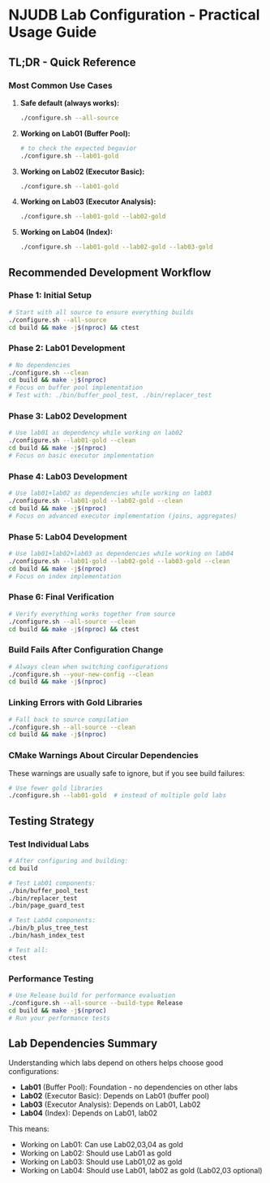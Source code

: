 # NJUDB Lab Configuration - Practical Usage Guide

## TL;DR - Quick Reference

### Most Common Use Cases

1. **Safe default (always works):**
   ```bash
   ./configure.sh --all-source
   ```

2. **Working on Lab01 (Buffer Pool):**
   ```bash
   # to check the expected begavior
   ./configure.sh --lab01-gold
   ```

3. **Working on Lab02 (Executor Basic):**
   ```bash
   ./configure.sh --lab01-gold
   ```

4. **Working on Lab03 (Executor Analysis):**
   ```bash
   ./configure.sh --lab01-gold --lab02-gold
   ```

5. **Working on Lab04 (Index):**
   ```bash
   ./configure.sh --lab01-gold --lab02-gold --lab03-gold
   ```

## Recommended Development Workflow

### Phase 1: Initial Setup
```bash
# Start with all source to ensure everything builds
./configure.sh --all-source
cd build && make -j$(nproc) && ctest
```

### Phase 2: Lab01 Development
```bash
# No dependencies
./configure.sh --clean
cd build && make -j$(nproc)
# Focus on buffer pool implementation
# Test with: ./bin/buffer_pool_test, ./bin/replacer_test
```

### Phase 3: Lab02 Development
```bash
# Use lab01 as dependency while working on lab02
./configure.sh --lab01-gold --clean
cd build && make -j$(nproc)
# Focus on basic executor implementation
```

### Phase 4: Lab03 Development
```bash
# Use lab01+lab02 as dependencies while working on lab03
./configure.sh --lab01-gold --lab02-gold --clean
cd build && make -j$(nproc)
# Focus on advanced executor implementation (joins, aggregates)
```

### Phase 5: Lab04 Development
```bash
# Use lab01+lab02+lab03 as dependencies while working on lab04
./configure.sh --lab01-gold --lab02-gold --lab03-gold --clean
cd build && make -j$(nproc)
# Focus on index implementation
```

### Phase 6: Final Verification
```bash
# Verify everything works together from source
./configure.sh --all-source --clean
cd build && make -j$(nproc) && ctest
```

### Build Fails After Configuration Change
```bash
# Always clean when switching configurations
./configure.sh --your-new-config --clean
cd build && make -j$(nproc)
```

### Linking Errors with Gold Libraries
```bash
# Fall back to source compilation
./configure.sh --all-source --clean
cd build && make -j$(nproc)
```

### CMake Warnings About Circular Dependencies
These warnings are usually safe to ignore, but if you see build failures:
```bash
# Use fewer gold libraries
./configure.sh --lab01-gold  # instead of multiple gold labs
```

## Testing Strategy

### Test Individual Labs
```bash
# After configuring and building:
cd build

# Test Lab01 components:
./bin/buffer_pool_test
./bin/replacer_test
./bin/page_guard_test

# Test Lab04 components:
./bin/b_plus_tree_test
./bin/hash_index_test

# Test all:
ctest
```

### Performance Testing
```bash
# Use Release build for performance evaluation
./configure.sh --all-source --build-type Release
cd build && make -j$(nproc)
# Run your performance tests
```

## Lab Dependencies Summary

Understanding which labs depend on others helps choose good configurations:

- **Lab01** (Buffer Pool): Foundation - no dependencies on other labs
- **Lab02** (Executor Basic): Depends on Lab01 (buffer pool)
- **Lab03** (Executor Analysis): Depends on Lab01, Lab02
- **Lab04** (Index): Depends on Lab01, lab02

This means:
- Working on Lab01: Can use Lab02,03,04 as gold
- Working on Lab02: Should use Lab01 as gold
- Working on Lab03: Should use Lab01,02 as gold  
- Working on Lab04: Should use Lab01, lab02 as gold (Lab02,03 optional)

